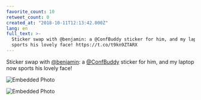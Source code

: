 ```yaml
---
favorite_count: 10
retweet_count: 0
created_at: "2018-10-11T12:13:42.000Z"
lang: en
full_text: >-
  Sticker swap with @benjamin: a @ConfBuddy sticker for him, and my laptop now
  sports his lovely face! https://t.co/t9kn9ZTARX
---
```


Sticker swap with [@benjamin](https://twitter.com/benjamin): a
[@ConfBuddy](https://twitter.com/ConfBuddy) sticker for him, and my laptop now
sports his lovely face!

<div class="gallery gallery-2">

![Embedded Photo](https://twitter-media-coderbyheart.s3.eu-north-1.amazonaws.com/1050358778586165248-DpOft4MX4AA01w0.jpg)

![Embedded Photo](https://twitter-media-coderbyheart.s3.eu-north-1.amazonaws.com/1050358778586165248-DpOfu4lXgAYnU8K.jpg)

</div>
